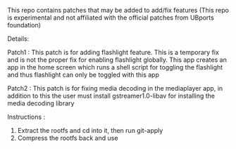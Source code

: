 This repo contains patches that may be added to add/fix features (This repo is experimental and not affiliated with the official patches 
from UBports foundation)

Details:

Patch1 : This patch is for adding flashlight feature. This is a temporary fix and is not the proper fix for enabling flashlight globally.
This app creates an app in the home screen which runs a shell script for toggling the flashlight and thus flashlight can only be toggled with
this app

Patch2 : This patch is for fixing media decoding in the mediaplayer app, in addition to this the user must install gstreamer1.0-libav for 
installing the media decoding library

Instructions :

1) Extract the rootfs and cd into it, then run git-apply <Path to patch>
2) Compress the rootfs back and use  
